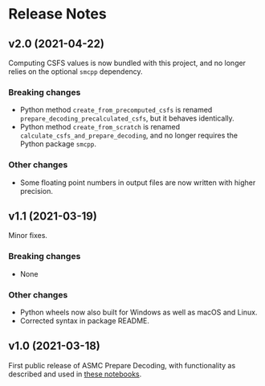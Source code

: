 # Release Notes

## v2.0 (2021-04-22)

Computing CSFS values is now bundled with this project, and no longer relies on the optional `smcpp` dependency.

### Breaking changes

- Python method `create_from_precomputed_csfs` is renamed `prepare_decoding_precalculated_csfs`, but it behaves identically.
- Python method `create_from_scratch` is renamed `calculate_csfs_and_prepare_decoding`, and no longer requires the Python package `smcpp`.

### Other changes

- Some floating point numbers in output files are now written with higher precision.

## v1.1 (2021-03-19)

Minor fixes.

### Breaking changes

- None

### Other changes

- Python wheels now also built for Windows as well as macOS and Linux.
- Corrected syntax in package README.

## v1.0 (2021-03-18)

First public release of ASMC Prepare Decoding, with functionality as described and used in [these notebooks](https://github.com/PalamaraLab/PrepareDecoding/tree/master/notebooks).